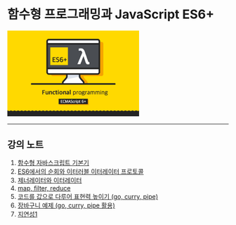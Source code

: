 # 함수형 프로그래밍과 JavaScript ES6+

<img
src="./es6_8.jpg"
width="300"
/>

---

## 강의 노트

<!-- https://github.com/indongyoo/functional-javascript-01 -->

1.  [함수형 자바스크립트 기본기](./01.%20함수형%20자바스크립트%20기본기.md)
2.  [ES6에서의 순회와 이터러블 이터레이터 프로토콜](./02.%20ES6에서의%20순회와%20이터러블%20이터레이터%20프로토콜.md)
3.  [제너레이터와 이터레이터](./03.%20제너레이터와%20이터레이터.md)
4.  [map, filter, reduce](./04.%20map,%20filter,%20reduce.md)
5.  [코드를 값으로 다루어 표현력 높이기 (go, curry, pipe)](./05.%20코드를%20값으로%20다루어%20표현력%20높이기.md)
6.  [장바구니 예제 (go, curry, pipe 활용)](./06.%20장바구니%20예제.md)
7.  [지연성1](./07.%20지연성1.md)
